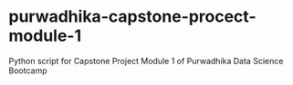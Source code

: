 # purwadhika-capstone-procect-module-1
Python script for Capstone Project Module 1 of Purwadhika Data Science Bootcamp
